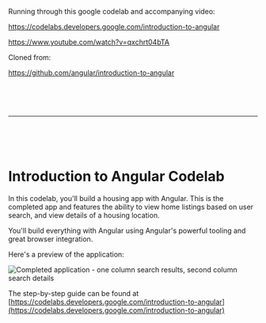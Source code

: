 Running through this google codelab and accompanying video:

https://codelabs.developers.google.com/introduction-to-angular

https://www.youtube.com/watch?v=qxchrt04bTA

Cloned from:

https://github.com/angular/introduction-to-angular

<br />
<br />
<br />

---

<br />
<br />
<br />

# Introduction to Angular Codelab

In this codelab, you'll build a housing app with Angular. This is the completed app and features the ability to view home listings based on user search, and view details of a housing location.

You'll build everything with Angular using Angular's powerful tooling and great browser integration.

Here's a preview of the application:

![Completed application - one column search results, second column search details](9yB5AM9sBgVwfTR.png)

The step-by-step guide can be found at [https://codelabs.developers.google.com/introduction-to-angular](https://codelabs.developers.google.com/introduction-to-angular)
